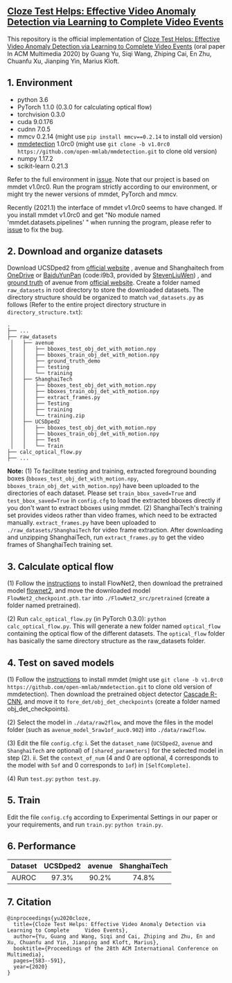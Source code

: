 ## [Cloze Test Helps: Effective Video Anomaly Detection via Learning to Complete Video Events](https://www.researchgate.net/publication/343809709_Cloze_Test_Helps_Effective_Video_Anomaly_Detection_via_Learning_to_Complete_Video_Events)

This repository is the official implementation of [Cloze Test Helps: Effective Video Anomaly Detection via Learning to Complete Video Events](https://dl.acm.org/doi/10.1145/3394171.3413973) (oral paper In ACM Multimedia 2020) by Guang Yu, Siqi Wang, Zhiping Cai, En Zhu, Chuanfu Xu, Jianping Yin, Marius Kloft. 

## 1. Environment

* python 3.6
* PyTorch 1.1.0 (0.3.0 for calculating optical flow)
* torchvision 0.3.0
* cuda 9.0.176
* cudnn 7.0.5
* mmcv 0.2.14 (might use `pip install mmcv==0.2.14` to install old version)
* [mmdetection](https://github.com/open-mmlab/mmdetection/tree/v1.0rc0) 1.0rc0 (might use `git clone -b v1.0rc0 https://github.com/open-mmlab/mmdetection.git` to clone old version)
* numpy 1.17.2
* scikit-learn 0.21.3

Refer to the full environment in [issue](https://github.com/yuguangnudt/VEC_VAD/issues/2).  Note that our project is based on mmdet v1.0rc0. Run the program strictly according to our environment, or might try the newer versions of mmdet, PyTorch and mmcv.

Recently (2021.1) the interface of mmdet v1.0rc0 seems to have changed. If you install mmdet v1.0rc0 and get "No module named 'mmdet.datasets.pipelines' " when running the program, please refer to [issue](https://github.com/yuguangnudt/VEC_VAD/issues/9#issuecomment-768020917) to fix the bug.

## 2. Download and organize datasets

Download UCSDped2 from [official website](http://svcl.ucsd.edu/projects/anomaly/dataset.htm) , avenue and Shanghaitech from [OneDrive](https://onedrive.live.com/?authkey=%21AMqh2fTSemfrokE&id=3705E349C336415F%215109&cid=3705E349C336415F) or [BaiduYunPan](https://pan.baidu.com/s/1j0TEt-2Dw3kcfdX-LCF0YQ) (code:i9b3, provided by [StevenLiuWen](https://github.com/StevenLiuWen/ano_pred_cvpr2018)) , and [ground truth](www.cse.cuhk.edu.hk/leojia/projects/detectabnormal/ground_truth_demo.zip) of avenue from [official website](http://www.cse.cuhk.edu.hk/leojia/projects/detectabnormal/dataset.html). Create a folder named `raw_datasets` in root directory to store the downloaded datasets. The directory structure should be organized to match `vad_datasets.py` as follows (Refer to the entire project directory structure in `directory_structure.txt`): 

```
.
├── ...
├── raw_datasets
 │   ├── avenue
 │   │   ├── bboxes_test_obj_det_with_motion.npy
 │   │   ├── bboxes_train_obj_det_with_motion.npy
 │   │   ├── ground_truth_demo
 │   │   ├── testing
 │   │   └── training
 │   ├── ShanghaiTech
 │   │   ├── bboxes_test_obj_det_with_motion.npy
 │   │   ├── bboxes_train_obj_det_with_motion.npy
 │   │   ├── extract_frames.py
 │   │   ├── Testing
 │   │   ├── training
 │   │   └── training.zip
 │   ├── UCSDped2
 │   │   ├── bboxes_test_obj_det_with_motion.npy
 │   │   ├── bboxes_train_obj_det_with_motion.npy
 │   │   ├── Test
 │   │   └── Train
├── calc_optical_flow.py
├── ...
```

**Note:** (1) To facilitate testing and training, extracted foreground bounding boxes (`bboxes_test_obj_det_with_motion.npy`, `bboxes_train_obj_det_with_motion.npy`)  have been uploaded to the directories of each dataset. Please set `train_bbox_saved=True` and `test_bbox_saved=True`  in `config.cfg` to load the extracted bboxes directly if you don't want to extract bboxes using mmdet. (2) ShanghaiTech's training set provides videos rather than video frames, which need to be extracted manually. `extract_frames.py` have been uploaded to `./raw_datasets/ShanghaiTech` for video frame extraction. After downloading and unzipping ShanghaiTech, run `extract_frames.py` to get the video frames of ShanghaiTech training set.

## 3. Calculate optical flow

(1) Follow the [instructions](https://github.com/vt-vl-lab/flownet2.pytorch) to install FlowNet2, then download the pretrained model  [flownet2](https://drive.google.com/file/d/1hF8vS6YeHkx3j2pfCeQqqZGwA_PJq_Da/view?usp=sharing), and move the downloaded model `FlowNet2_checkpoint.pth.tar` into `./FlowNet2_src/pretrained` (create a folder named pretrained).

(2) Run `calc_optical_flow.py` (in PyTorch 0.3.0): `python calc_optical_flow.py`. This will generate a new folder named `optical_flow` containing the optical flow of the different datasets. The `optical_flow` folder has basically the same directory structure as the raw_datasets folder.

## 4.  Test on saved models

(1) Follow the [instructions](https://github.com/open-mmlab/mmdetection/tree/v1.0rc0) to install mmdet (might use `git clone -b v1.0rc0 https://github.com/open-mmlab/mmdetection.git` to clone old version of mmdetection). Then download the pretrained object detector [Cascade R-CNN](https://s3.ap-northeast-2.amazonaws.com/open-mmlab/mmdetection/models/cascade_rcnn_r101_fpn_1x_20181129-d64ebac7.pth), and move it to `fore_det/obj_det_checkpoints` (create a folder named obj_det_checkpoints).

(2) Select the model in `./data/raw2flow`, and move the files in the model folder (such as `avenue_model_5raw1of_auc0.902`) into `./data/raw2flow`. 

(3) Edit the file `config.cfg`: i. Set the `dataset_name` (`UCSDped2`,  `avenue` and `ShanghaiTech` are optional) of `[shared_parameters]` for the selected model in  step (2).  ii. Set the `context_of_num` (4 and 0 are optional, 4 corresponds to the model with `5of` and 0 corresponds to `1of`) in `[SelfComplete]`.

(4) Run `test.py`: `python test.py`.

## 5. Train

Edit the file `config.cfg` according to Experimental Settings in our paper or your requirements, and run `train.py`: `python train.py`.

## 6. Performance

| Dataset | UCSDped2 | avenue | ShanghaiTech |
| :-----: | :------: | :----: | :----------: |
|  AUROC  |  97.3%   | 90.2%  |    74.8%     |

## 7. Citation

```
@inproceedings{yu2020cloze,
  title={Cloze Test Helps: Effective Video Anomaly Detection via Learning to Complete  	  Video Events},
  author={Yu, Guang and Wang, Siqi and Cai, Zhiping and Zhu, En and Xu, Chuanfu and Yin, Jianping and Kloft, Marius},
  booktitle={Proceedings of the 28th ACM International Conference on Multimedia},
  pages={583--591},
  year={2020}
}
```





